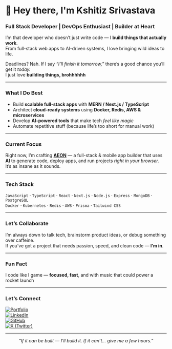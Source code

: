 # 👋 Hey there, I'm **Kshitiz Srivastava**

### Full Stack Developer | DevOps Enthusiast | Builder at Heart  

I’m that developer who doesn’t just write code — I **build things that actually work**.  
From full-stack web apps to AI-driven systems, I love bringing wild ideas to life.  

Deadlines? Nah. If I say *“I’ll finish it tomorrow,”* there’s a good chance you’ll get it *today.*  
I just love **building things, brohhhhhh**  

---

###  What I Do Best
-  Build **scalable full-stack apps** with **MERN / Next.js / TypeScript**  
-  Architect **cloud-ready systems** using **Docker, Redis, AWS & microservices**  
-  Develop **AI-powered tools** that make tech *feel like magic*  
-  Automate repetitive stuff (because life’s too short for manual work)  

---

### Current Focus
Right now, I’m crafting **[AEON](#)** — a full-stack & mobile app builder that uses **AI** to generate code, deploy apps, and run projects *right in your browser.*  
It’s as insane as it sounds.

---

### Tech Stack
`JavaScript` · `TypeScript` · `React` · `Next.js` · `Node.js` · `Express` · `MongoDB` · `PostgreSQL`  
`Docker` · `Kubernetes` · `Redis` · `AWS` · `Prisma` · `Tailwind CSS`  

---

### Let’s Collaborate
I’m always down to talk tech, brainstorm product ideas, or debug something over caffeine.  
If you’ve got a project that needs passion, speed, and clean code — **I’m in**. 

---

###  Fun Fact
I code like I game — **focused, fast**, and with music that could power a rocket launch 

---

### Let’s Connect  

[![Portfolio](https://img.shields.io/badge/🌐_Portfolio-000?style=for-the-badge)](https://kshitiz-portfolio-psi.vercel.app/)  
[![LinkedIn](https://img.shields.io/badge/LinkedIn-0A66C2?logo=linkedin&logoColor=white&style=for-the-badge)](https://www.linkedin.com/in/kshitiz-prakash-srivastava-a9b797256/)  
[![GitHub](https://img.shields.io/badge/GitHub-181717?logo=github&logoColor=white&style=for-the-badge)](https://github.com/StackSamuraiK)  
[![X (Twitter)](https://img.shields.io/badge/X-000000?logo=x&logoColor=white&style=for-the-badge)](https://x.com/KshitizSri07)  

---

<p align="center"><i>“If it can be built — I’ll build it. If it can’t… give me a few hours.”</i></p>

